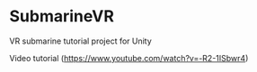 # SubmarineVR
VR submarine tutorial project for Unity

Video tutorial
(https://www.youtube.com/watch?v=-R2-1ISbwr4)
